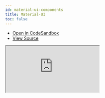 ```yaml
---
id: material-ui-components
title: Material-UI
toc: false
---
```


- [Open in CodeSandbox](https://codesandbox.io/s/github/tannerlinsley/react-table/tree/v7/examples/material-UI-components)
- [View Source](https://github.com/tannerlinsley/react-table/tree/v7/examples/material-UI-components)

<iframe
  src="https://codesandbox.io/embed/github/tannerlinsley/react-table/tree/v7/examples/material-UI-components?autoresize=1&fontsize=14&theme=dark"
  title="tannerlinsley/react-table: material-ui-components"
  sandbox="allow-forms allow-modals allow-popups allow-presentation allow-same-origin allow-scripts"
  style={{
    width: '100%',
    height: '80vh',
    border: '0',
    borderRadius: 8,
    overflow: 'hidden',
    position: 'static',
    zIndex: 0,
  }}
></iframe>
